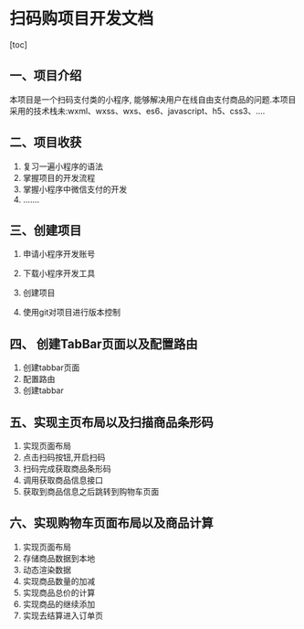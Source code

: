 # 扫码购项目开发文档

[toc]

## 一、项目介绍

本项目是一个扫码支付类的小程序, 能够解决用户在线自由支付商品的问题.本项目采用的技术栈未:wxml、wxss、wxs、es6、javascript、h5、css3、....

## 二、项目收获

1. 复习一遍小程序的语法
2. 掌握项目的开发流程
3. 掌握小程序中微信支付的开发
4. .......

## 三、创建项目

1. 申请小程序开发账号

2. 下载小程序开发工具

3. 创建项目

4. 使用git对项目进行版本控制

   

## 四、 创建TabBar页面以及配置路由

1. 创建tabbar页面
2. 配置路由
3. 创建tabbar

## 五、实现主页布局以及扫描商品条形码

1. 实现页面布局
2. 点击扫码按钮,开启扫码
3. 扫码完成获取商品条形码
4. 调用获取商品信息接口
5. 获取到商品信息之后跳转到购物车页面



## 六、实现购物车页面布局以及商品计算

1. 实现页面布局
2. 存储商品数据到本地
3. 动态渲染数据
4. 实现商品数量的加减
5. 实现商品总价的计算
6. 实现商品的继续添加
7. 实现去结算进入订单页





